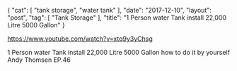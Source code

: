 {
   "cat": [
      "tank storage",
      "water tank"
   ],
   "date": "2017-12-10",
   "layout": "post",
   "tag": [
      "Tank Storage"
   ],
   "title": "1 Person water Tank install 22,000 Litre 5000 Gallon"
}

https://www.youtube.com/watch?v=xtq9y3yChsg

1 Person water Tank install 22,000 Litre 5000 Gallon how to do it by yourself Andy Thomsen EP.46